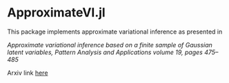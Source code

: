 # ApproximateVI.jl

This package implements approximate variational inference as presented in

*Approximate variational inference based on a finite sample of Gaussian latent variables,
Pattern Analysis and Applications volume 19, pages 475–485*

Arxiv link [here](https://arxiv.org/pdf/1906.04507.pdf)
